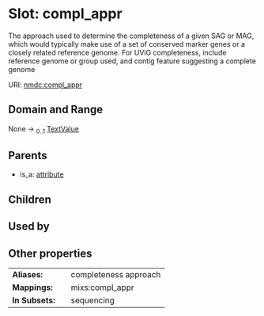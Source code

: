 
# Slot: compl_appr


The approach used to determine the completeness of a given SAG or MAG, which would typically make use of a set of conserved marker genes or a closely related reference genome. For UViG completeness, include reference genome or group used, and contig feature suggesting a complete genome

URI: [nmdc:compl_appr](https://microbiomedata/meta/compl_appr)


## Domain and Range

None &#8594;  <sub>0..1</sub> [TextValue](TextValue.md)

## Parents

 *  is_a: [attribute](attribute.md)

## Children


## Used by


## Other properties

|  |  |  |
| --- | --- | --- |
| **Aliases:** | | completeness approach |
| **Mappings:** | | mixs:compl_appr |
| **In Subsets:** | | sequencing |

